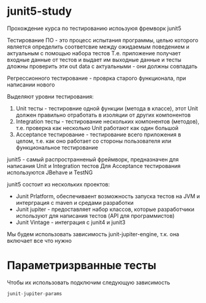 # junit5-study

Прохождение курса по тестированию испоьзуюя фремворк junit5 

Тестирование ПО - это процесс испытания программы, целью которого является определить 
соответсвие между ожидаемым поведением и актуальным с помощью набора тестов
Т.е. приложение получает входные данные от тестов и выдает им выходные данные и тесты дложны 
проверить эти out data с актуальными - они должны совпадать

Регрессионного тестирование - проврка старого функционала, при написании нового

Выделяют уровни тестирования:
1. Unit тесты - тестировние одной функции (метода в классе), этот Unit должен правильно 
   отработать в изоляции от других компонентов
2. Integration тесты - тестирование нескольких компонентов (методов), т.е. проверка как 
   несколько Unit работают как один большой
3. Acceptance тестирование - тестирование всего приложения в целом, т.е. как оно работает со 
   стороны пользователя или функциональное тестирование

junit5 - самый распространненый фреймворк, предназначен для написания Unit и Integration тестов
Для Acceptance тестирования используются JBehave и TestNG

junit5 состоит из нескольких проектов:
- Junit Prlatform, обеспечиваент возможность запуска тестов на JVM и интерграция с maven и 
  средами разработки
- Junit jupiter - предоставляет набор классов, которые разработчики используют для написания 
  тестов (API для программистов)
- Junit Vintage - интеграция с junit4 и junit3

Мы будем использовать зависимость junit-jupiter-engine, т.к. она включает все что нужно

# Параметризрванные тесты
Чтобы их использовать подключим следующую зависимость
```js
junit-jupiter-params
```
